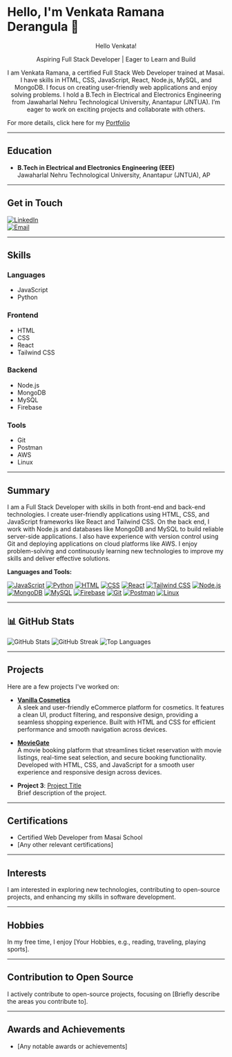 # Hello, I'm Venkata Ramana Derangula 🎉

<p align="center">Hello Venkata!</p>

<p align="center">
    Aspiring Full Stack Developer | Eager to Learn and Build
</p>

<p align="center">
    I am Venkata Ramana, a certified Full Stack Web Developer trained at Masai. I have skills in HTML, CSS, JavaScript, React, Node.js, MySQL, and MongoDB. I focus on creating user-friendly web applications and enjoy solving problems. I hold a B.Tech in Electrical and Electronics Engineering from Jawaharlal Nehru Technological University, Anantapur (JNTUA). I’m eager to work on exciting projects and collaborate with others.
</p>

For more details, click here for my [Portfolio](https://venkataramanaderangula.netlify.app/)

---

## Education

- **B.Tech in Electrical and Electronics Engineering (EEE)**  
  Jawaharlal Nehru Technological University, Anantapur (JNTUA), AP

---

## Get in Touch

[![LinkedIn](https://raw.githubusercontent.com/SiratoonNahar/SiratoonNahar/refs/heads/master/icons8-linkedin.svg)](https://www.linkedin.com/in/suryosikha-hati-9a8914229/)  
[![Email](https://raw.githubusercontent.com/VenkataRamanaDerangula/DERANGULA/main/images/Skills/email.png)](#)

---

## Skills

### Languages
- JavaScript  
- Python  

### Frontend
- HTML  
- CSS  
- React  
- Tailwind CSS  

### Backend
- Node.js  
- MongoDB  
- MySQL  
- Firebase  

### Tools
- Git  
- Postman  
- AWS  
- Linux  

---

## Summary

I am a Full Stack Developer with skills in both front-end and back-end technologies. I create user-friendly applications using HTML, CSS, and JavaScript frameworks like React and Tailwind CSS. On the back end, I work with Node.js and databases like MongoDB and MySQL to build reliable server-side applications. I also have experience with version control using Git and deploying applications on cloud platforms like AWS. I enjoy problem-solving and continuously learning new technologies to improve my skills and deliver effective solutions.

**Languages and Tools:**

[![JavaScript](https://github.com/VenkataRamanaDerangula/DERANGULA/blob/main/images/Skills/javascript.svg)](https://developer.mozilla.org/en-US/docs/Web/JavaScript) 
[![Python](https://upload.wikimedia.org/wikipedia/commons/c/c3/Python-logo-notext.svg)](https://www.python.org)
[![HTML](https://github.com/VenkataRamanaDerangula/DERANGULA/blob/main/images/Skills/html.svg)](https://html.com) 
[![CSS](https://github.com/VenkataRamanaDerangula/DERANGULA/blob/main/images/Skills/css.svg)](https://css-tricks.com) 
[![React](https://github.com/VenkataRamanaDerangula/DERANGULA/blob/main/images/Skills/react.svg)](https://reactjs.org) 
[![Tailwind CSS](https://github.com/VenkataRamanaDerangula/DERANGULA/blob/main/images/Skills/tailwind.svg)](https://tailwindcss.com)
[![Node.js](https://github.com/VenkataRamanaDerangula/DERANGULA/blob/main/images/Skills/nodejs.svg)](https://nodejs.org) 
[![MongoDB](https://github.com/VenkataRamanaDerangula/DERANGULA/blob/main/images/Skills/mongodb.svg)](https://www.mongodb.com) 
[![MySQL](https://github.com/VenkataRamanaDerangula/DERANGULA/blob/main/images/Skills/mysql.svg)](https://www.mysql.com) 
[![Firebase](https://github.com/VenkataRamanaDerangula/DERANGULA/blob/main/images/Skills/firebase.svg)](https://firebase.google.com)
[![Git](https://github.com/VenkataRamanaDerangula/DERANGULA/blob/main/images/Skills/git.svg)](https://git-scm.com) 
[![Postman](https://github.com/VenkataRamanaDerangula/DERANGULA/blob/main/images/Skills/postman.svg)](https://www.postman.com) 
[![Linux](https://github.com/VenkataRamanaDerangula/DERANGULA/blob/main/images/Skills/linux.svg)](https://www.linux.org)

---

## 📊 GitHub Stats

![GitHub Stats](https://github-readme-stats.vercel.app/api?username=VenkataRamanaDerangula&theme=default&hide_border=false&include_all_commits=true&count_private=false)
![GitHub Streak](https://github-readme-streak-stats.herokuapp.com/?user=VenkataRamanaDerangula&theme=default&hide_border=false)
![Top Languages](https://github-readme-stats.vercel.app/api/top-langs/?username=VenkataRamanaDerangula&theme=default&hide_border=false&include_all_commits=true&count_private=false&layout=compact)

---

## Projects

Here are a few projects I've worked on:

- **[Vanilla Cosmetics](https://vanilla-cosmetics.netlify.app/)**  
  A sleek and user-friendly eCommerce platform for cosmetics. It features a clean UI, product filtering, and responsive design, providing a seamless shopping experience. Built with HTML and CSS for efficient performance and smooth navigation across devices.

- **[MovieGate](https://66d56ac1eab8d3bc631a18c5--famous-semifreddo-ecf23a.netlify.app/)**  
  A movie booking platform that streamlines ticket reservation with movie listings, real-time seat selection, and secure booking functionality. Developed with HTML, CSS, and JavaScript for a smooth user experience and responsive design across devices.

- **Project 3**: [Project Title](#)  
  Brief description of the project.

---

## Certifications

- Certified Web Developer from Masai School
- [Any other relevant certifications]

---

## Interests

I am interested in exploring new technologies, contributing to open-source projects, and enhancing my skills in software development.

---

## Hobbies

In my free time, I enjoy [Your Hobbies, e.g., reading, traveling, playing sports].

---

## Contribution to Open Source

I actively contribute to open-source projects, focusing on [Briefly describe the areas you contribute to].

---

## Awards and Achievements

- [Any notable awards or achievements]
